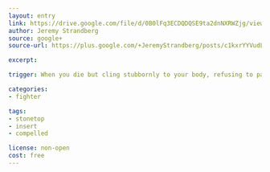 ```yaml
---
layout: entry
link: https://drive.google.com/file/d/0B0lFq3ECDQDQSE9ta2dnNXRWZjg/view
author: Jeremy Strandberg
source: google+
source-url: https://plus.google.com/+JeremyStrandberg/posts/c1kxrYYVudL

excerpt:

trigger: When you die but cling stubbornly to your body, refusing to pass through the Black Gates...

categories:
- fighter

tags:
- stonetop
- insert
- compelled

license: non-open
cost: free
---
```

